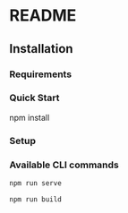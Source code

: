 README
===


Installation
---------------

### Requirements


### Quick Start
npm install

### Setup



### Available CLI commands
```bash
npm run serve 
```

```bash
npm run build
```